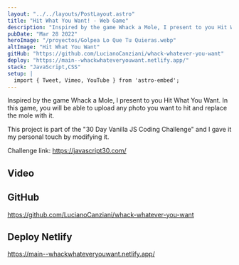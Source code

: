 ```yaml
---
layout: "../../layouts/PostLayout.astro"
title: "Hit What You Want! - Web Game"
description: "Inspired by the game Whack a Mole, I present to you Hit What You Want. In this game, you will be able to upload any photo you want to hit and replace the mole with it."
pubDate: "Mar 28 2022"
heroImage: "/proyectos/Golpea Lo Que Tu Quieras.webp"
altImage: "Hit What You Want"
gitHub: "https://github.com/LucianoCanziani/whack-whatever-you-want"
deploy: "https://main--whackwhateveryouwant.netlify.app/"
stack: "JavaScript,CSS"
setup: |
  import { Tweet, Vimeo, YouTube } from 'astro-embed';
---
```


Inspired by the game Whack a Mole, I present to you Hit What You Want. In this game, you will be able to upload any photo you want to hit and replace the mole with it.

This project is part of the "30 Day Vanilla JS Coding Challenge" and I gave it my personal touch by modifying it.

Challenge link: https://javascript30.com/

## Video

<YouTube id="https://www.youtube.com/watch?v=AgMWZHu_w1Q&ab_channel=LucianoCanziani" />

## GitHub 

https://github.com/LucianoCanziani/whack-whatever-you-want

## Deploy Netlify

https://main--whackwhateveryouwant.netlify.app/

